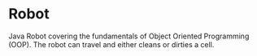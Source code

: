 # Robot
Java Robot covering the fundamentals of Object Oriented Programming (OOP). The robot can travel and either cleans or dirties a cell.  
